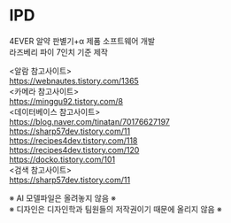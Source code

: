# IPD
4EVER 알약 판별기+α 제품 소프트웨어 개발  
라즈베리 파이 7인치 기준 제작  
    
<알람 참고사이트>  
https://webnautes.tistory.com/1365  
<카메라 참고사이트>  
https://minggu92.tistory.com/8  
<데이터베이스 참고사이트>  
https://blog.naver.com/tinatan/70176627197  
https://sharp57dev.tistory.com/11  
https://recipes4dev.tistory.com/118  
https://recipes4dev.tistory.com/120  
https://docko.tistory.com/101  
<검색 참고사이트>  
https://sharp57dev.tistory.com/11  

※ AI 모델파일은 올려놓지 않음 ※  
※ 디자인은 디자인학과 팀원들의 저작권이기 때문에 올리지 않음 ※
